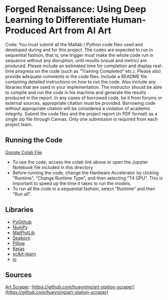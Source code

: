 # Forged Renaissance: Using Deep Learning to Differentiate Human-Produced Art from AI Art

Code: You must submit all the Matlab / Python code files used and developed during and for this
project. The codes are expected to run in sequential fashion, that is, one trigger must make the
whole code run in sequence without any disruption, until results (visual and metric) are produced.
Please include an estimated time for completion and display real-time progress on the code (such
as “Training Completed” etc.). Please also provide adequate comments in the code files.
Include a README file containing detailed instructions on how to run the code. Also include any
libraries that are used in your implementation. The instructor should be able to compile and run
the code in his machine and generate the results produced in the report.
In any cases of borrowed code, be it from forums or external sources, appropriate citation must be
provided. Borrowing code without appropriate citation will be considered a violation of academic
integrity.
Submit the code files and the project report (in PDF format) as a single zip file through Canvas.
Only one submission is required from each project team.
## Running the Code
[Google Colab File](https://colab.research.google.com/drive/17TpZHDxVt-a_7xMHO3de7HSe7-MSggi1?usp=sharing)
- To use the code, access the colab link above or open the Jupyter Notebook file included in this directory
- Before running the code, change the Hardware Accelerator by clicking "Runtime", "Change Runtime Type", and then selecting "T4 GPU". This is important to speed up the time it takes to run the models.
- To run all the code in a sequential fashion, select "Runtime" and then "Run all".

## Libraries
- [PyGithub](https://pygithub.readthedocs.io/en/latest/introduction.html)
- [NumPy](https://numpy.org/)
- [MatPlotLib](https://matplotlib.org/)
- [Seaborn](https://seaborn.pydata.org/)
- [Pillow](https://pypi.org/project/Pillow/)
- [Keras](https://www.tensorflow.org/guide/keras)
- [scikit-learn](https://scikit-learn.org/stable/)
- [io](https://docs.python.org/3/library/io.html)

## Sources
[Art Scraper](data-parsing/artstation_scraper.py): [https://github.com/hueyning/art-station-scraper](https://github.com/hueyning/art-station-scraper)
